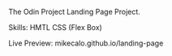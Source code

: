 The Odin Project Landing Page Project. 

Skills:
  HMTL
  CSS (Flex Box)
  
  Live Preview: mikecalo.github.io/landing-page
